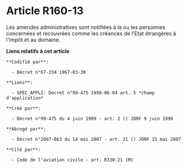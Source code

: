 # Article R160-13

Les amendes administratives sont notifiées à la ou les personnes concernées et recouvrées comme les créances de l'Etat
étrangères à l'impôt et au domaine.

**Liens relatifs à cet article**

	**Codifié par**:

	  - Décret n°67-334 1967-03-30

	**Liens**:

	  - SPEC_APPLI: Décret n°99-475 1999-06-04 art. 5 *champ d'application*

	**Créé par**:

	  - Décret n°99-475 du 4 juin 1999 - art. 2 () JORF 9 juin 1999

	**Abrogé par**:

	  - Décret n°2007-863 du 14 mai 2007 - art. 21 () JORF 15 mai 2007

	**Cité par**:

	  - Code de l'aviation civile - art. R330-21 (M)
